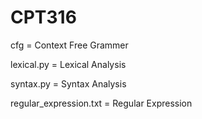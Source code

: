 # CPT316

cfg = Context Free Grammer

lexical.py = Lexical Analysis

syntax.py = Syntax Analysis

regular_expression.txt = Regular Expression
